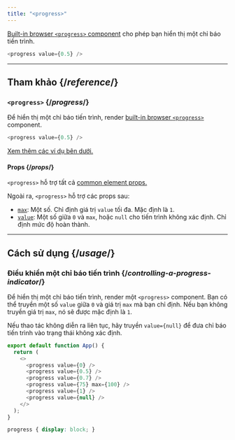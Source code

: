 ```yaml
---
title: "<progress>"
---
```


<Intro>

[Built-in browser `<progress>` component](https://developer.mozilla.org/en-US/docs/Web/HTML/Element/progress) cho phép bạn hiển thị một chỉ báo tiến trình.

```js
<progress value={0.5} />
```

</Intro>

<InlineToc />

---

## Tham khảo {/*reference*/}

### `<progress>` {/*progress*/}

Để hiển thị một chỉ báo tiến trình, render [built-in browser `<progress>`](https://developer.mozilla.org/en-US/docs/Web/HTML/Element/progress) component.

```js
<progress value={0.5} />
```

[Xem thêm các ví dụ bên dưới.](#usage)

#### Props {/*props*/}

`<progress>` hỗ trợ tất cả [common element props.](/reference/react-dom/components/common#props)

Ngoài ra, `<progress>` hỗ trợ các props sau:

* [`max`](https://developer.mozilla.org/en-US/docs/Web/HTML/Element/progress#max): Một số. Chỉ định giá trị `value` tối đa. Mặc định là `1`.
* [`value`](https://developer.mozilla.org/en-US/docs/Web/HTML/Element/progress#value): Một số giữa `0` và `max`, hoặc `null` cho tiến trình không xác định. Chỉ định mức độ hoàn thành.

---

## Cách sử dụng {/*usage*/}

### Điều khiển một chỉ báo tiến trình {/*controlling-a-progress-indicator*/}

Để hiển thị một chỉ báo tiến trình, render một `<progress>` component. Bạn có thể truyền một số `value` giữa `0` và giá trị `max` mà bạn chỉ định. Nếu bạn không truyền giá trị `max`, nó sẽ được mặc định là `1`.

Nếu thao tác không diễn ra liên tục, hãy truyền `value={null}` để đưa chỉ báo tiến trình vào trạng thái không xác định.

<Sandpack>

```js
export default function App() {
  return (
    <>
      <progress value={0} />
      <progress value={0.5} />
      <progress value={0.7} />
      <progress value={75} max={100} />
      <progress value={1} />
      <progress value={null} />
    </>
  );
}
```

```css
progress { display: block; }
```

</Sandpack>
